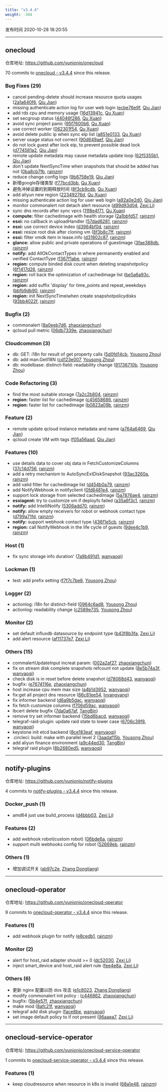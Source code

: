 ```yaml
---
title: "v3.4.4"
weight: -344
---
```


发布时间 2020-10-28 18:20:55

---
## onecloud

仓库地址: https://github.com/yunionio/onecloud

70 commits to [onecloud - v3.4.4] since this release.

### Bug Fixes (29)
- cancel pending-delete should increase resource quota usages ([2a1a640f6](https://github.com/yunionio/onecloud/commit/2a1a640f6ba121c0c666cc94ffb6eaa56c2adbc0), [Qiu Jian](mailto:qiujian@yunionyun.com))
- missing authenticate action log for user web login ([ecbe76e9f](https://github.com/yunionio/onecloud/commit/ecbe76e9ff93ed63fd455efb6cd6161f7ef55246), [Qiu Jian](mailto:qiujian@yunionyun.com))
- add rds cpu and memory usage ([16d13941c](https://github.com/yunionio/onecloud/commit/16d13941cecea5ab47931fe6dd6a93554b4e7338), [Qu Xuan](mailto:quxuan@yunionyun.com))
- set secgroup status ([44046f286](https://github.com/yunionio/onecloud/commit/44046f286169a443c316140ca379940e5b82de1a), [Qu Xuan](mailto:quxuan@yunionyun.com))
- avoid sync project panic ([95f7600b6](https://github.com/yunionio/onecloud/commit/95f7600b67588655006947a8c3608340f1ca1df8), [Qu Xuan](mailto:quxuan@yunionyun.com))
- use correct worker ([062301f54](https://github.com/yunionio/onecloud/commit/062301f54a99742f4044908464d2de5d33822a46), [Qu Xuan](mailto:quxuan@yunionyun.com))
- avoid delete public ip when sync eip list ([a851e0133](https://github.com/yunionio/onecloud/commit/a851e01330e63c5ac94acddbae342642a772a4da), [Qu Xuan](mailto:quxuan@yunionyun.com))
- server usage status not correct ([90d649aef](https://github.com/yunionio/onecloud/commit/90d649aef91602b6a7b6a22755203260dccd3665), [Qiu Jian](mailto:qiujian@yunionyun.com))
- do not lock guest after lock eip, to prevent possible dead lock ([d774581a2](https://github.com/yunionio/onecloud/commit/d774581a236a01b8064ad7ae87a3099d6f27082e), [Qiu Jian](mailto:qiujian@yunionyun.com))
- remote update metadata may cause metadata update loop ([62f5355b1](https://github.com/yunionio/onecloud/commit/62f5355b11b8d807b6c1626728e7ad6bd38c30e1), [Qiu Jian](mailto:qiujian@yunionyun.com))
- don't update NextSyncTime when snapshots that should be added has not ([0ba8cb7fb](https://github.com/yunionio/onecloud/commit/0ba8cb7fbd543fc4e00e9cfec2a1ca91b41c619a), [rainzm](mailto:mjoycarry@gmail.com))
- reduce change config logs ([9b8758e19](https://github.com/yunionio/onecloud/commit/9b8758e19126f7a443c5890d585f6a57d0ca9c47), [Qiu Jian](mailto:qiujian@yunionyun.com))
- 新增google存储类型 ([f77bcd3bb](https://github.com/yunionio/onecloud/commit/f77bcd3bbf59bc00f289e17b7a8294cd95610817), [Qu Xuan](mailto:quxuan@yunionyun.com))
- 避免冲掉设置的到期释放时间 ([8f3cb9cdb](https://github.com/yunionio/onecloud/commit/8f3cb9cdbb38e0aded203e73b5069271ac824404), [Qu Xuan](mailto:quxuan@yunionyun.com))
- add aliyun new region ([22349276d](https://github.com/yunionio/onecloud/commit/22349276d9f8fadbf15bb9140c0b234e025a67e2), [Qu Xuan](mailto:quxuan@yunionyun.com))
- missing authenticate action log for user web login ([a92a0e2d0](https://github.com/yunionio/onecloud/commit/a92a0e2d050a65f4712e4d83bcc3a38329d0079a), [Qiu Jian](mailto:qiujian@yunionyun.com))
- monitor commonalert not detach alert resource ([d99d93d04](https://github.com/yunionio/onecloud/commit/d99d93d04656b67879c1770b4dd0fa4715ced328), [Zexi Li](mailto:zexi.li@qq.com))
- sync dns records after sync vpcs ([11f8e4f71](https://github.com/yunionio/onecloud/commit/11f8e4f71fda3e132389b5ef4a670459b2f27f70), [Qu Xuan](mailto:quxuan@yunionyun.com))
- **compute:** filter cachedimage with health storage ([2a1bbfd57](https://github.com/yunionio/onecloud/commit/2a1bbfd574faca6ceb8fc1320f5bdb54774300b0), [rainzm](mailto:mjoycarry@gmail.com))
- **esxi:** no callback in uploadHandler ([57dad6281](https://github.com/yunionio/onecloud/commit/57dad6281aa368b8a2f29407551dd6c0b26353dc), [rainzm](mailto:mjoycarry@gmail.com))
- **esxi:** use correct device index ([d3964bf0d](https://github.com/yunionio/onecloud/commit/d3964bf0d11562d0416fb4fe5c8ec0c672205e71), [rainzm](mailto:mjoycarry@gmail.com))
- **esxi:** resize root disk after cloning vm ([8f3b8c7ff](https://github.com/yunionio/onecloud/commit/8f3b8c7ff18504735f3938c722972005e921f59f), [rainzm](mailto:mjoycarry@gmail.com))
- **esxi:** filter vmdk item in lease.info ([d31802c87](https://github.com/yunionio/onecloud/commit/d31802c87b49f71afd9549a9c6d977ca56ad9ebc), [rainzm](mailto:mjoycarry@gmail.com))
- **glance:** allow public and private operations of guestimage ([3fae388db](https://github.com/yunionio/onecloud/commit/3fae388db50b45977624d18beb85e27fec04c356), [rainzm](mailto:mjoycarry@gmail.com))
- **notify:** add AllOkContactTypes in where permanently enabled and verified ContactType ([f367f1abe](https://github.com/yunionio/onecloud/commit/f367f1abefbdc44888b3a04635995c3d84ec4d74), [rainzm](mailto:mjoycarry@gmail.com))
- **region:** compute binded disk count when deleting snapshotpolicy ([6f1417d26](https://github.com/yunionio/onecloud/commit/6f1417d268fd4a87ed563089ea06cb2f4bd3f464), [rainzm](mailto:mjoycarry@gmail.com))
- **region:** roll back the optimization of cachedimage list ([be5a6a93c](https://github.com/yunionio/onecloud/commit/be5a6a93ccac459cb4cef87ea37850a7163cb170), [rainzm](mailto:mjoycarry@gmail.com))
- **region:** add suffix 'display' for time_points and repeat_weekdays ([bbfb9db90](https://github.com/yunionio/onecloud/commit/bbfb9db90aabeb286c912016f6b3cde17f53deff), [rainzm](mailto:mjoycarry@gmail.com))
- **region:** init NextSyncTimeiwhen create snapshotpolicydisks ([93bb4022f](https://github.com/yunionio/onecloud/commit/93bb4022f21b882b6b16f9e016cb09c95a68ce22), [rainzm](mailto:mjoycarry@gmail.com))

### Bugfix (2)
- commonalert ([8a0eeb7d6](https://github.com/yunionio/onecloud/commit/8a0eeb7d67c03aca29d1977ea5bc3f3c8a43f597), [zhaoxiangchun](mailto:1422928955@qq.com))
- qcloud pull metric ([06db7339e](https://github.com/yunionio/onecloud/commit/06db7339e4674c30ddb495148da437b7417a1f51), [zhaoxiangchun](mailto:1422928955@qq.com))

### Cloudcommon (3)
- db: GET: i18n for result of get property calls ([5d0fd14cb](https://github.com/yunionio/onecloud/commit/5d0fd14cb3d4604b6504dcd8b04cc1d9cc743364), [Yousong Zhou](mailto:zhouyousong@yunionyun.com))
- db: add man.GetI18N ([cd123e007](https://github.com/yunionio/onecloud/commit/cd123e007d9075244e82c7a213f6b134a122a3b2), [Yousong Zhou](mailto:zhouyousong@yunionyun.com))
- db: modelbase: distinct-field: readability change ([91736710b](https://github.com/yunionio/onecloud/commit/91736710baf8705a551b666394803ccf8cab5f9b), [Yousong Zhou](mailto:zhouyousong@yunionyun.com))

### Code Refactoring (3)
- find the most suitable storage ([7a2c2b804](https://github.com/yunionio/onecloud/commit/7a2c2b80477e9515736a424fba3378e7cd8972bc), [rainzm](mailto:mjoycarry@gmail.com))
- **region:** faster list for cachedimage ([c45658686](https://github.com/yunionio/onecloud/commit/c45658686004ae1c63b33d1b8fb09d107234a214), [rainzm](mailto:mjoycarry@gmail.com))
- **region:** faster list for cachedimage ([b0823a09b](https://github.com/yunionio/onecloud/commit/b0823a09bb841fb9115025b5248567d39e1c06c9), [rainzm](mailto:mjoycarry@gmail.com))

### Feature (2)
- remote update qcloud instance metadata and name ([a764a6469](https://github.com/yunionio/onecloud/commit/a764a6469630e334c12f3e334c37b12a49dc5fcb), [Qiu Jian](mailto:qiujian@yunionyun.com))
- qcloud create VM with tags ([f05a56aad](https://github.com/yunionio/onecloud/commit/f05a56aadd0dd4bdb956e9bea3a5b4c6492d19cc), [Qiu Jian](mailto:qiujian@yunionyun.com))

### Features (10)
- use details data to cover obj data in FetchCustomizeColumns ([37c14d756](https://github.com/yunionio/onecloud/commit/37c14d756d7303183f58376cb22aee8dfa94a653), [rainzm](mailto:mjoycarry@gmail.com))
- add a retry mechanism to AutoSyncExtDiskSnapshot ([93ac3260a](https://github.com/yunionio/onecloud/commit/93ac3260a1068c125a6775f5164b863ef1db58aa), [rainzm](mailto:mjoycarry@gmail.com))
- add valid filter for cachedimage list ([d454b0a79](https://github.com/yunionio/onecloud/commit/d454b0a79283c1db29453386777dfd232a639195), [rainzm](mailto:mjoycarry@gmail.com))
- add NotifyWebhook in notifyclient ([0fd6481e4](https://github.com/yunionio/onecloud/commit/0fd6481e4d64d253762f5233862a4c19849ad7cb), [rainzm](mailto:mjoycarry@gmail.com))
- support lock storage from selected cachedimage ([5a7876ae4](https://github.com/yunionio/onecloud/commit/5a7876ae47e1c29d840a2390a12755f67c5fdf43), [rainzm](mailto:mjoycarry@gmail.com))
- **esxiagent:** try to customize vm if deployfs failed ([a35a6f3c1](https://github.com/yunionio/onecloud/commit/a35a6f3c11fd014761ed2448ffe927949943ad01), [rainzm](mailto:mjoycarry@gmail.com))
- **notify:** add IntelliNotify ([5306add70](https://github.com/yunionio/onecloud/commit/5306add70a613ff1733ac2557d55666c7db06daa), [rainzm](mailto:mjoycarry@gmail.com))
- **notify:** allow empty receivers for robot or webhook contact type ([d799a71fd](https://github.com/yunionio/onecloud/commit/d799a71fdbe7b949929a6f36fa618f942a79fe0d), [rainzm](mailto:mjoycarry@gmail.com))
- **notify:** support webhook contact type ([436f1e5cb](https://github.com/yunionio/onecloud/commit/436f1e5cb94a8473eeeb73c66f4e286bd9f349fd), [rainzm](mailto:mjoycarry@gmail.com))
- **region:** call NotifyWebhook in the life cycle of guests ([9dee4c1b9](https://github.com/yunionio/onecloud/commit/9dee4c1b907ad131dc021c9303859db2f755d0e1), [rainzm](mailto:mjoycarry@gmail.com))

### Host (1)
- fix sync storage info duration' ([7a9b491d1](https://github.com/yunionio/onecloud/commit/7a9b491d134281287917258ed0cd8f506d1666e5), [wanyaoqi](mailto:wanyaoqi@yunionyun.com))

### Lockman (1)
- test: add prefix setting ([f7f7c7be8](https://github.com/yunionio/onecloud/commit/f7f7c7be81145dcf6db712aaa06b88d76a31cfa0), [Yousong Zhou](mailto:zhouyousong@yunionyun.com))

### Logger (2)
- actionlog: i18n for distinct-field ([0964c6ad8](https://github.com/yunionio/onecloud/commit/0964c6ad82865f001a77f323f196916a7a8335ae), [Yousong Zhou](mailto:zhouyousong@yunionyun.com))
- actionlog: readability change ([c2589e735](https://github.com/yunionio/onecloud/commit/c2589e7352fdb5b1f34a754a5d2f04af97bb88c8), [Yousong Zhou](mailto:zhouyousong@yunionyun.com))

### Monitor (2)
- set default influxdb datasource by endpoint type ([b43f8b3fa](https://github.com/yunionio/onecloud/commit/b43f8b3fac7b996f0ec72d2d1e8dac24a66e80a0), [Zexi Li](mailto:zexi.li@qq.com))
- add alert resource ([af11737e7](https://github.com/yunionio/onecloud/commit/af11737e79fac7fea2d069c9e7f0659ff137ec24), [Zexi Li](mailto:zexi.li@qq.com))

### Others (15)
- commalertUpdateInput increat param: ([002a2af27](https://github.com/yunionio/onecloud/commit/002a2af2729a7574ed8e74d1277aa7fbf9a72868), [zhaoxiangchun](mailto:1422928955@qq.com))
- fix on stream disk complete snapshots refcount not update ([8e5b74a3f](https://github.com/yunionio/onecloud/commit/8e5b74a3f6ec4c8ce9444a7ed7a0e29c035e6f4b), [wanyaoqi](mailto:wanyaoqi@yunionyun.com))
- check disk is in reset before delete snapshot ([d78068d43](https://github.com/yunionio/onecloud/commit/d78068d43a4cd0d81cfaa5bc9afd86135c51f43a), [wanyaoqi](mailto:wanyaoqi@yunionyun.com))
- bugfix: ([e7674116e](https://github.com/yunionio/onecloud/commit/e7674116e19a9edaea9e526b865c5e21a01e7360), [zhaoxiangchun](mailto:1422928955@qq.com))
- host increase cpu mem max size ([a4b1d3952](https://github.com/yunionio/onecloud/commit/a4b1d3952da3f30caea8574b218038f8b94365ef), [wanyaoqi](mailto:wanyaoqi@yunionyun.com))
- fix:get all project dns resource ([66c81ee54](https://github.com/yunionio/onecloud/commit/66c81ee54858a89a928224741cdb7c78e194ba49), [lvyangyang](mailto:lvyangyang@yunion.cn))
- fix informer backend ([d6a9b5dac](https://github.com/yunionio/onecloud/commit/d6a9b5dac2f919a7ff8e7c9703b25cf19f555071), [wanyaoqi](mailto:wanyaoqi@yunionyun.com))
- fix fetch customize columns ([f706d59ac](https://github.com/yunionio/onecloud/commit/f706d59ac5aa9040ecb112de8aaea66630596630), [wanyaoqi](mailto:wanyaoqi@yunionyun.com))
- lbcert delete bugfix ([7da0a67af](https://github.com/yunionio/onecloud/commit/7da0a67af58a4ac06d813331780b36cc9bce5fd3), [TangBin](mailto:tangbin@yunion.cn))
- remove try set informer backend ([15bd6bacd](https://github.com/yunionio/onecloud/commit/15bd6bacd6732cf39ebb235a84ebc9fbe2843972), [wanyaoqi](mailto:wanyaoqi@yunionyun.com))
- telegraf-raid-plugin: update raid state to lower case ([6706c39f8](https://github.com/yunionio/onecloud/commit/6706c39f85687d243e5a4a7a28beebd9dcd1838c), [wanyaoqi](mailto:wanyaoqi@yunionyun.com))
- keystone init etcd backend ([8ce183eaf](https://github.com/yunionio/onecloud/commit/8ce183eaf599dbafc05a911e4506f70093e845fc), [wanyaoqi](mailto:wanyaoqi@yunionyun.com))
- .circleci: build: make with parallel level 2 ([3aadaf15b](https://github.com/yunionio/onecloud/commit/3aadaf15b7df28c2aec5efbd148822675f2d6d55), [Yousong Zhou](mailto:zhouyousong@yunionyun.com))
- add aliyun finance environment ([a9c44ed30](https://github.com/yunionio/onecloud/commit/a9c44ed3049143b737404a9ae8329050a831adc3), [TangBin](mailto:tangbin@yunion.cn))
- telegraf raid plugin ([8b2680ed5](https://github.com/yunionio/onecloud/commit/8b2680ed563633a5404fa5d9b4dcc5a18e8b1d14), [wanyaoqi](mailto:wanyaoqi@yunionyun.com))

[onecloud - v3.4.4]: https://github.com/yunionio/onecloud/compare/v3.4.3...v3.4.4
---
## notify-plugins

仓库地址: https://github.com/yunionio/notify-plugins

4 commits to [notify-plugins - v3.4.4] since this release.

### Docker_push (1)
- amd64 just use build_process ([d4bbb03](https://github.com/yunionio/notify-plugins/commit/d4bbb03853d2317bcb442a8da0f3ef168de931c5), [Zexi Li](mailto:zexi.li@qq.com))

### Features (2)
- add webhook robot(custom robot) ([06bde6a](https://github.com/yunionio/notify-plugins/commit/06bde6a56d2781c83b4ff8981ce4cd5498c99ca7), [rainzm](mailto:mjoycarry@gmail.com))
- support multi webhooks config for robot ([52669eb](https://github.com/yunionio/notify-plugins/commit/52669eb7e4e132c4fcb0e216529f8adbec5bbe15), [rainzm](mailto:mjoycarry@gmail.com))

### Others (1)
- 增加调试开关 ([ab97c2e](https://github.com/yunionio/notify-plugins/commit/ab97c2ed859beb25e645c573abbd0d81e21f041f), [Zhang Dongliang](mailto:zhangdongliang@yunion.cn))

[notify-plugins - v3.4.4]: https://github.com/yunionio/notify-plugins/compare/v3.4.3...v3.4.4
---
## onecloud-operator

仓库地址: https://github.com/yunionio/onecloud-operator

9 commits to [onecloud-operator - v3.4.4] since this release.

### Features (1)
- add webhook plugin for notify ([e8cedb1](https://github.com/yunionio/onecloud-operator/commit/e8cedb1ebd2c86a0661f9cf593a20d3588e15690), [rainzm](mailto:mjoycarry@gmail.com))

### Monitor (2)
- alert for host_raid adapter should >= 0 ([dc52030](https://github.com/yunionio/onecloud-operator/commit/dc520301725c4e207f29e2b744b8288d62a31b7e), [Zexi Li](mailto:zexi.li@qq.com))
- inject smart_device and host_raid alert rule ([fee4e8a](https://github.com/yunionio/onecloud-operator/commit/fee4e8a4d6e6df2d8700be620101ce23531ef1da), [Zexi Li](mailto:zexi.li@qq.com))

### Others (6)
- 更新 nginx 配置以防 dos 攻击 ([e1c8023](https://github.com/yunionio/onecloud-operator/commit/e1c8023f9a7e45672eada68c2161a0bd08a994b7), [Zhang Dongliang](mailto:zhangdongliang@yunion.cn))
- modify commonalert init policy : ([c446862](https://github.com/yunionio/onecloud-operator/commit/c446862d7add2475ea14a133f215db5bcb71457e), [zhaoxiangchun](mailto:1422928955@qq.com))
- bugfix: ([5b4e57f](https://github.com/yunionio/onecloud-operator/commit/5b4e57f375962922a9ae88e7868015f445b0c3ed), [zhaoxiangchun](mailto:1422928955@qq.com))
- make mod ([8afc21f](https://github.com/yunionio/onecloud-operator/commit/8afc21f3d8aaf752a3650b69d2fd6b5c94a58707), [wanyaoqi](mailto:wanyaoqi@yunionyun.com))
- telegraf add disk plugin ([face8be](https://github.com/yunionio/onecloud-operator/commit/face8be831824adae1ed63d2b745729bac76e25c), [wanyaoqi](mailto:wanyaoqi@yunionyun.com))
- set image default policy to if not present ([96aaea7](https://github.com/yunionio/onecloud-operator/commit/96aaea711dad5ab304061977b5c4d61a94f53063), [Zexi Li](mailto:zexi.li@qq.com))

[onecloud-operator - v3.4.4]: https://github.com/yunionio/onecloud-operator/compare/v3.4.3...v3.4.4
---
## onecloud-service-operator

仓库地址: https://github.com/yunionio/onecloud-service-operator

1 commits to [onecloud-service-operator - v3.4.4] since this release.

### Features (1)
- keep cloudresource when resource in k8s is invalid ([68a1e48](https://github.com/yunionio/onecloud-service-operator/commit/68a1e4826486d5d3efc23b083f4ff7e06535768a), [rainzm](mailto:mjoycarry@gmail.com))

[onecloud-service-operator - v3.4.4]: https://github.com/yunionio/onecloud-service-operator/compare/v3.4.3...v3.4.4

